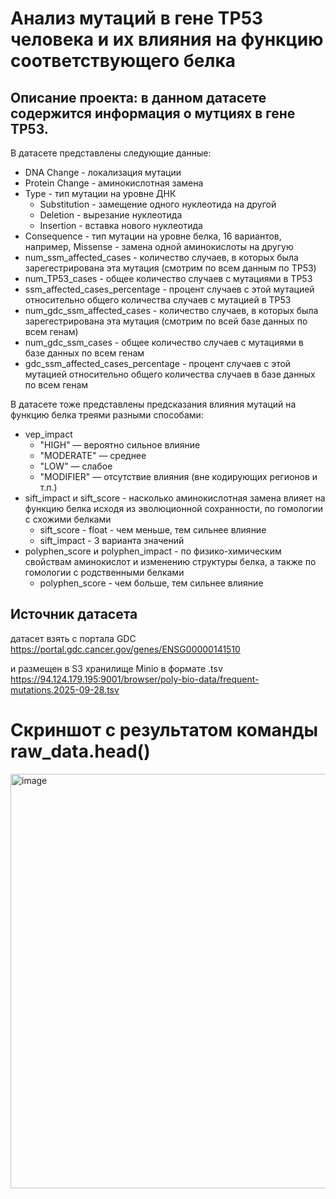 # Анализ мутаций в гене ТР53 человека и их влияния на функцию соответствующего белка
## Описание проекта: в данном датасете содержится информация о мутциях в гене TP53.
В датасете представлены следующие данные:
* DNA Change - локализация мутации  
* Protein Change - аминокислотная замена  
* Type - тип мутации на уровне ДНК
   * Substitution - замещение одного нуклеотида на другой
   * Deletion - вырезание нуклеотида
   * Insertion - вставка нового нуклеотида  
* Consequence - тип мутации на уровне белка, 16 вариантов, например, Missense - замена одной аминокислоты на другую
* num_ssm_affected_cases - количество случаев, в которых была зарегестрирована эта мутация (смотрим по всем данным по TP53)
* num_TP53_cases - общее количество случаев с мутациями в TP53
* ssm_affected_cases_percentage - процент случаев с этой мутацией относительно общего количества случаев с мутацией в TP53
* num_gdc_ssm_affected_cases - количество случаев, в которых была зарегестрирована эта мутация (смотрим по всей базе данных по всем генам)
* num_gdc_ssm_cases - общее количество случаев с мутациями в базе данных по всем генам
* gdc_ssm_affected_cases_percentage - процент случаев с этой мутацией относительно общего количества случаев в базе данных по всем генам

В датасете тоже представлены предсказания влияния мутаций на функцию белка треями разными способами:
* vep_impact
  * "HIGH" — вероятно сильное влияние
  * "MODERATE" — среднее
  * "LOW" — слабое
  * "MODIFIER" — отсутствие влияния (вне кодирующих регионов и т.п.)  
* sift_impact и sift_score - насколько аминокислотная замена влияет на функцию белка исходя из эволюционной сохранности, по гомологии с схожими белками
  * sift_score - float - чем меньше, тем сильнее влияние
  * sift_impact - 3 варианта значений
* polyphen_score и polyphen_impact - по физико-химическим свойствам аминокислот и изменению структуры белка, а также по гомологии с родственными белками
  * polyphen_score - чем больше, тем сильнее влияние

## Источник датасета
датасет взять с портала GDC
https://portal.gdc.cancer.gov/genes/ENSG00000141510

и размещен в S3 хранилище Minio в формате .tsv
https://94.124.179.195:9001/browser/poly-bio-data/frequent-mutations.2025-09-28.tsv

# Скриншот с результатом команды raw_data.head()
<img width="665" height="663" alt="image" src="https://github.com/user-attachments/assets/17c030d8-1aaa-4db1-a461-7d5185e82157" />


